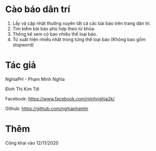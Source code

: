 # Cào báo dân trí
1. Lấy và cập nhật thường xuyên tất cả các bài báo trên trang dân trí.
2. Tìm kiếm bài báo phù hợp theo từ khóa.
3. Thống kê xem có bao nhiêu thể loại báo.
4. Từ xuất hiện nhiều nhất trong từng thể loại báo (Không bao gồm stopword)
# Tác giả
NghiaPH - Phạm Minh Nghĩa

Đinh Thị Kim Tới

Facebook: https://www.facebook.com/minhnghia2k/

Github: https://github.com/nghiaphamln
# Thêm
Công khai vào 12/11/2020